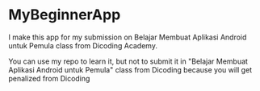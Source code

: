 # MyBeginnerApp
I make this app for my submission on Belajar Membuat Aplikasi Android untuk Pemula class from Dicoding Academy.

You can use my repo to learn it, but not to submit it in "Belajar Membuat Aplikasi Android untuk Pemula" class from Dicoding because you will get penalized from Dicoding
